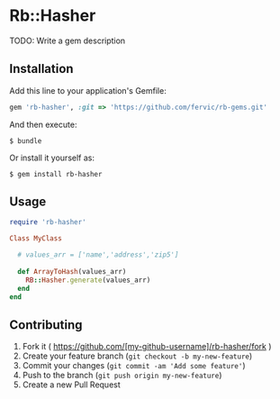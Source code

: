# Rb::Hasher

TODO: Write a gem description

## Installation

Add this line to your application's Gemfile:

```ruby
gem 'rb-hasher', :git => 'https://github.com/fervic/rb-gems.git'
```

And then execute:

    $ bundle

Or install it yourself as:

    $ gem install rb-hasher

## Usage

```ruby
require 'rb-hasher'

Class MyClass

  # values_arr = ['name','address','zip5']
  
  def ArrayToHash(values_arr)
    RB::Hasher.generate(values_arr)
  end
end
```

## Contributing

1. Fork it ( https://github.com/[my-github-username]/rb-hasher/fork )
2. Create your feature branch (`git checkout -b my-new-feature`)
3. Commit your changes (`git commit -am 'Add some feature'`)
4. Push to the branch (`git push origin my-new-feature`)
5. Create a new Pull Request
